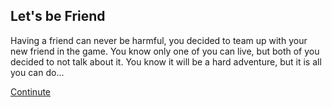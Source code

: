 Let's be Friend
---
Having a friend can never be harmful, you decided to team up with your new friend in the game. You know only one of you can live, but both of you decided to not talk about it. You know it will be a hard adventure, but it is all you can do...

[Continute](continute.md)